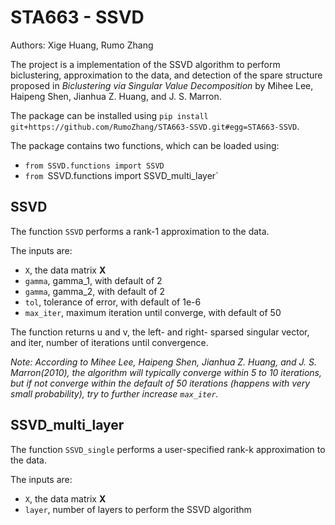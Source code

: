 # STA663 - SSVD

Authors: Xige Huang, Rumo Zhang

The project is a implementation of the SSVD algorithm to perform biclustering, approximation to the data, and detection of the spare structure proposed in _Biclustering via Singular Value Decomposition_ by Mihee Lee, Haipeng Shen, Jianhua Z. Huang, and J. S. Marron.

The package can be installed using `pip install git+https://github.com/RumoZhang/STA663-SSVD.git#egg=STA663-SSVD`.

The package contains two functions, which can be loaded using:

- `from SSVD.functions import SSVD`
- `from `SSVD.functions import SSVD_multi_layer`

## SSVD

The function `SSVD` performs a rank-1 approximation to the data.

The inputs are:
- `X`, the data matrix **X**
- `gamma`, gamma_1, with default of 2
- `gamma`, gamma_2, with default of 2
- `tol`, tolerance of error, with default of 1e-6
- `max_iter`, maximum iteration until converge, with default of 50

The function returns u and v, the left- and right- sparsed singular vector, and iter, number of iterations until convergence.

_Note: According to Mihee Lee, Haipeng Shen, Jianhua Z. Huang, and J. S. Marron(2010), the algorithm will typically converge within 5 to 10 iterations, but if not converge within the default of 50 iterations (happens with very small probability), try to  further increase `max_iter`._


## SSVD_multi_layer

The function `SSVD_single` performs a user-specified rank-k approximation to the data.

The inputs are:
- `X`, the data matrix **X**
- `layer`, number of layers to perform the SSVD algorithm
